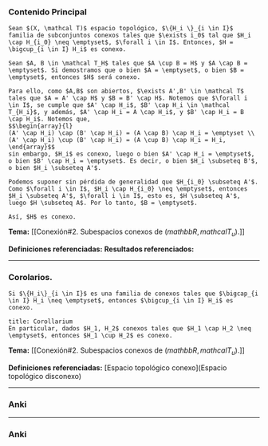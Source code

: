 ### Contenido Principal

```ad-proposition
Sean $(X, \mathcal T)$ espacio topológico, $\{H_i \}_{i \in I}$ familia de subconjuntos conexos tales que $\exists i_0$ tal que $H_i \cap H_{i_0} \neq \emptyset$, $\forall i \in I$. Entonces, $H = \bigcup_{i \in I} H_i$ es conexo.
```

```ad-proof
Sean $A, B \in \mathcal T_H$ tales que $A \cup B = H$ y $A \cap B = \emptyset$. Si demostramos que o bien $A = \emptyset$, o bien $B = \emptyset$, entonces $H$ será conexo.

Para ello, como $A,B$ son abiertos, $\exists A',B' \in \mathcal T$ tales que $A = A' \cap H$ y $B = B' \cap H$. Notemos que $\forall i \in I$, se cumple que $A' \cap H_i$, $B' \cap H_i \in \mathcal T_{H_i}$, y además, $A' \cap H_i = A \cap H_i$, y $B' \cap H_i = B \cap H_i$. Notemos que,
$$\begin{array}{l}
(A' \cap H_i) \cap (B' \cap H_i) = (A \cap B) \cap H_i = \emptyset \\
(A' \cap H_i) \cup (B' \cap H_i) = (A \cup B) \cap H_i = H_i,
\end{array}$$
sin embargo, $H_i$ es conexo, luego o bien $A' \cap H_i = \emptyset$, o bien $B' \cap H_i = \emptyset$. Es decir, o bien $H_i \subseteq B'$, o bien $H_i \subseteq A'$.

Podemos suponer sin pérdida de generalidad que $H_{i_0} \subseteq A'$. Como $\forall i \in I$, $H_i \cap H_{i_0} \neq \emptyset$, entonces $H_i \subseteq A'$, $\forall i \in I$, esto es, $H \subseteq A'$, luego $H \subseteq A$. Por lo tanto, $B = \emptyset$.

Así, $H$ es conexo.
```

**Tema:** [[Conexión#2. Subespacios conexos de $( mathbb R, mathcal T_u)$.]]

**Definiciones referenciadas:**
**Resultados referenciados:**

---
### Corolarios.

```ad-cor
Si $\{H_i\}_{i \in I}$ es una familia de conexos tales que $\bigcap_{i \in I} H_i \neq \emptyset$, entonces $\bigcup_{i \in I} H_i$ es conexo.
```

```ad-cor
title: Corollarium
En particular, dados $H_1, H_2$ conexos tales que $H_1 \cap H_2 \neq \emptyset$, entonces $H_1 \cup H_2$ es conexo.
```

**Tema:** [[Conexión#2. Subespacios conexos de $( mathbb R, mathcal T_u)$.]]

**Definiciones referenciadas:** [Espacio topológico conexo](Espacio topológico disconexo)

---
### Anki


---
### Anki
